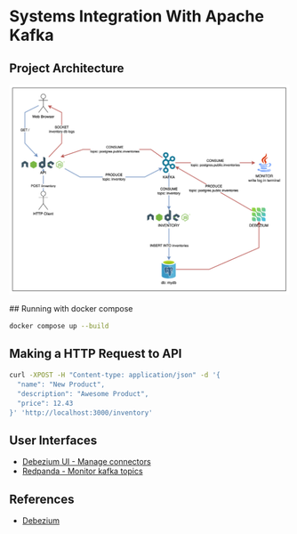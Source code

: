 # Systems Integration With Apache Kafka

## Project Architecture

<p align="center">
  <img src="./assets/img/systemArchitecture.png" />
</p>
## Running with docker compose

```bash
docker compose up --build
```

## Making a HTTP Request to API

```bash
curl -XPOST -H "Content-type: application/json" -d '{
  "name": "New Product",
  "description": "Awesome Product",
  "price": 12.43
}' 'http://localhost:3000/inventory'
```


## User Interfaces
- [Debezium UI - Manage connectors](http://localhost:8084)
- [Redpanda - Monitor kafka topics](http://localhost:8081)

## References
- [Debezium](https://debezium.io/documentation/reference/stable/connectors/postgresql.html)